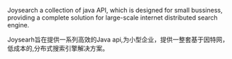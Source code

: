Joysearch a collection of java API, which is designed for small bussiness, providing a complete solution for large-scale internet distributed search engine.

Joysearh旨在提供一系列高效的Java api,为小型企业，提供一整套基于因特网，低成本的,分布式搜索引擎解决方案。